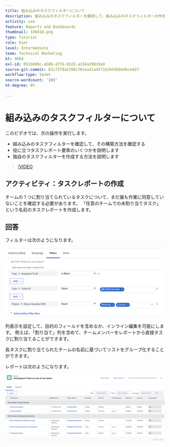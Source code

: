 ```yaml
---
title: 組み込みのタスクフィルターについて
description: 組み込みのタスクフィルターを確認して、組み込みのタスクフィルターの作成方法を確認し、独自のタスクフィルターをで作成する方法を説明します。 [!DNL  Workfront].
activity: use
feature: Reports and Dashboards
thumbnail: 336818.png
type: Tutorial
role: User
level: Intermediate
team: Technical Marketing
kt: 9084
exl-id: 0516696c-a588-4776-92d3-a334a29619a9
source-git-commit: 83c7379a5398c78cea31a4571b34fd5b64bce027
workflow-type: tm+mt
source-wordcount: '193'
ht-degree: 0%

---
```


# 組み込みのタスクフィルターについて

このビデオでは、次の操作を実行します。

* 組み込みのタスクフィルターを確認して、その構築方法を確認する
* 役に立つタスクレポート要素のいくつかを説明します
* 独自のタスクフィルターを作成する方法を説明します

>[!VIDEO](https://video.tv.adobe.com/v/336818/?quality=12)

## アクティビティ：タスクレポートの作成

チームの 1 つに割り当てられているタスクについて、まだ誰も作業に同意していないことを確認する必要があります。 「任意のチームでの未割り当てタスク」という名前のタスクレポートを作成します。

## 回答

フィルターは次のようになります。

![タスクフィルターを作成する画面の画像](assets/opening-built-in-task-filters-1.png)

列表示を設定して、目的のフィールドを含めるか、インライン編集を可能にします。 例えば、「割り当て」列を含めて、チームメンバーをレポートから直接タスクに割り当てることができます。

各タスクに割り当てられたチームの名前に基づいてリストをグループ化することができます。

レポートは次のようになります。

![タスクレポートの画像](assets/opening-built-in-task-filters-2.png)
